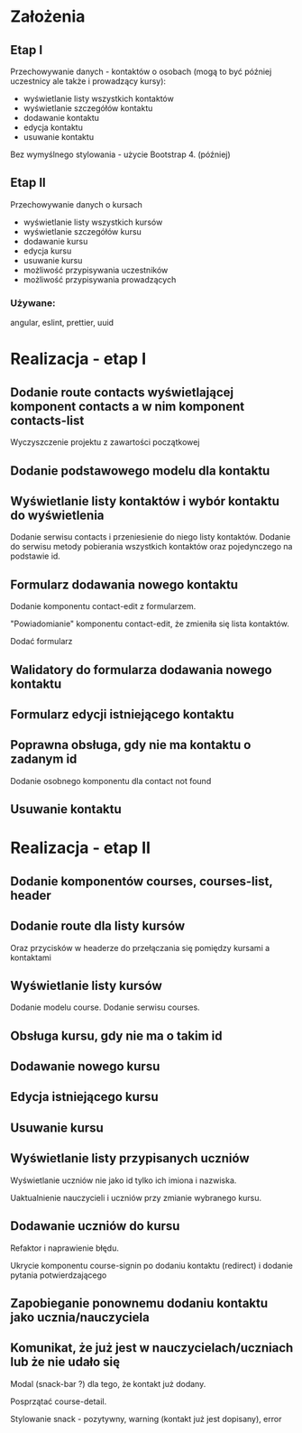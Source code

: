 # Założenia

## Etap I

Przechowywanie danych - kontaktów o osobach (mogą to być później uczestnicy ale także i prowadzący kursy):

- wyświetlanie listy wszystkich kontaktów
- wyświetlanie szczegółów kontaktu
- dodawanie kontaktu
- edycja kontaktu
- usuwanie kontaktu

Bez wymyślnego stylowania - użycie Bootstrap 4. (później)

## Etap II

Przechowywanie danych o kursach

- wyświetlanie listy wszystkich kursów
- wyświetlanie szczegółów kursu
- dodawanie kursu
- edycja kursu
- usuwanie kursu
- możliwość przypisywania uczestników
- możliwość przypisywania prowadzących

### Używane:

angular, eslint, prettier, uuid



# Realizacja - etap I

## Dodanie route contacts wyświetlającej komponent contacts a w nim komponent contacts-list

Wyczyszczenie projektu z zawartości początkowej

## Dodanie podstawowego modelu dla kontaktu

## Wyświetlanie listy kontaktów i wybór kontaktu do wyświetlenia

Dodanie serwisu contacts i przeniesienie do niego listy kontaktów. Dodanie do serwisu metody pobierania wszystkich kontaktów oraz pojedynczego na podstawie id.

## Formularz dodawania nowego kontaktu

Dodanie komponentu contact-edit z formularzem.

"Powiadomianie" komponentu contact-edit, że zmieniła się lista kontaktów.

Dodać formularz

## Walidatory do formularza dodawania nowego kontaktu

## Formularz edycji istniejącego kontaktu

## Poprawna obsługa, gdy nie ma kontaktu o zadanym id

Dodanie osobnego komponentu dla contact not found

## Usuwanie kontaktu

# Realizacja - etap II

## Dodanie komponentów courses, courses-list, header

## Dodanie route dla listy kursów

Oraz przycisków w headerze do przełączania się pomiędzy kursami a kontaktami

## Wyświetlanie listy kursów

Dodanie modelu course. Dodanie serwisu courses.

## Obsługa kursu, gdy nie ma o takim id

## Dodawanie nowego kursu

## Edycja istniejącego kursu

## Usuwanie kursu

## Wyświetlanie listy przypisanych uczniów

Wyświetlanie uczniów nie jako id tylko ich imiona i nazwiska.

Uaktualnienie nauczycieli i uczniów przy zmianie wybranego kursu.

## Dodawanie uczniów do kursu

Refaktor i naprawienie błędu. 

Ukrycie komponentu course-signin po dodaniu kontaktu (redirect) i dodanie pytania potwierdzającego

## Zapobieganie ponownemu dodaniu kontaktu jako ucznia/nauczyciela

## Komunikat, że już jest w nauczycielach/uczniach lub że nie udało się

Modal (snack-bar ?) dla tego, że kontakt już dodany.

Posprzątać course-detail.

Stylowanie snack - pozytywny, warning (kontakt już jest dopisany), error